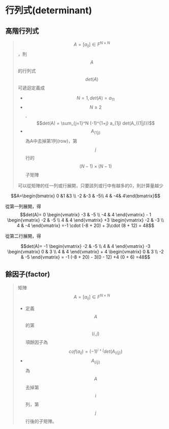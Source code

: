 # 行列式\(determinant\)

## 高階行列式

> $$A=[a_{ij }] \in F^{N \times N}$$，則$$A$$的行列式$$det(A)$$可遞迴定義成
>
> * $$N=1,det⁡(A)=a_{11}$$
> * $$N \geq 2$$, $$det(A) = \sum_{j=1}^N (-1)^{1+j} a_{1j} det(A_{(1|j)})$$
> * $$A_{(1|j) }$$ 為A中去掉第1列\(row\)，第$$j$$行的$$(N-1) \times (N-1)$$子矩陣
>
> 可以從矩陣的任一列或行展開，只要該列或行中有越多的0，則計算量越少

$$A=\begin{bmatrix} 0 &1  &3 \\ -2 &-3 &  -5\\ 4 & -4& 4\end{bmatrix}$$

從第一列展開，得$$det(A)= 0 \begin{vmatrix} -3 & -5 \\ -4 & 4  \end{vmatrix} - 1 \begin{vmatrix} -2 & -5 \\ 4 & 4  \end{vmatrix} +3 \begin{vmatrix} -2 & -3 \\ 4 & -4  \end{vmatrix}  =-1 \cdot (-8 + 20) + 3\cdot (8 + 12) =  48$$

從第二行展開，得

$$det(A)= -1 \begin{vmatrix} -2 & -5 \\ 4 & 4 \end{vmatrix} -3 \begin{vmatrix} 0 & 3 \\ 4 & 4 \end{vmatrix} + 4 \begin{vmatrix} 0 & 3 \\ -2 & -5 \end{vmatrix} = -1 (-8 + 20) - 3(0 - 12) +4 (0 + 6) =48$$

## 餘因子\(factor\)

> 矩陣 $$A=[a_{ij} ] \in F^{N \times N}$$
>
> * 定義$$A$$的第$$(i,j)$$項餘因子為$$cof(a_{ij} )=(−1)^{i+j}  det⁡(A_{(i|j) } )$$
> * $$A_{(i|j) }$$ 為$$A$$去掉第$$i$$列，第$$j$$行後的子矩陣。

